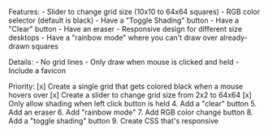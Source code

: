 Features:
    - Slider to change grid size (10x10 to 64x64 squares)
    - RGB color selector (default is black)
    - Have a "Toggle Shading" button
    - Have a "Clear" button
    - Have an eraser
    - Responsive design for different size desktops
    - Have a "rainbow mode" where you can't draw over already-drawn squares


Details:
    - No grid lines
    - Only draw when mouse is clicked and held
    - Include a favicon

Priority:
    [x] Create a single grid that gets colored black when a mouse hovers over
    [x] Create a slider to change grid size from 2x2 to 64x64
    [x] Only allow shading when left click button is held 
    4. Add a "clear" button
    5. Add an eraser
    6. Add "rainbow mode" 
    7. Add RGB color change button 
    8. Add a "toggle shading" button
    9. Create CSS that's responsive 
    

